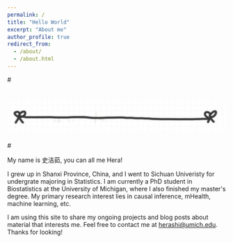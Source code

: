 ```yaml
---
permalink: /
title: "Hello World"
excerpt: "About me"
author_profile: true
redirect_from: 
  - /about/
  - /about.html
---
```


#<p align="center">
#  <img  src="https://raw.githubusercontent.com/Herashi/herashi.github.io/master/images/banner.png">
#</p>



My name is 史洁茹, you can all me Hera! 


I grew up in Shanxi Province, China, and I went to Sichuan Univeristy for undergrate majoring in Statistics. I am currently a PhD student in Biostatistics at the University of Michigan, where I also finished my master's degree. My primary research interest lies in causal inference, mHealth, machine learning, etc. 


I am using this site to share my ongoing projects and blog posts about material that interests me. Feel free to contact me at <herashi@umich.edu>. Thanks for looking!
